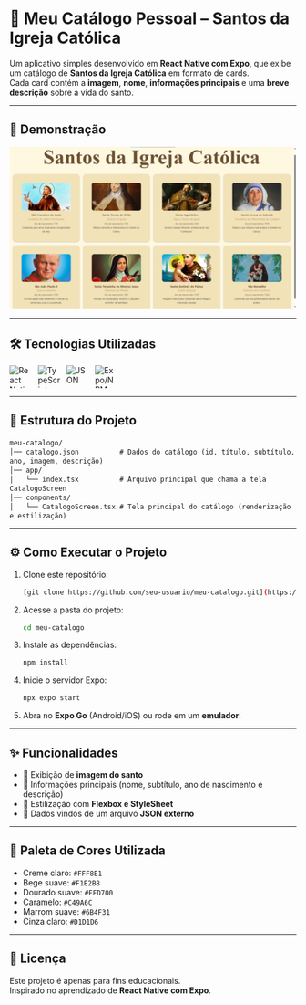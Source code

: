 # 📖 Meu Catálogo Pessoal – Santos da Igreja Católica

Um aplicativo simples desenvolvido em **React Native com Expo**, que exibe um catálogo de **Santos da Igreja Católica** em formato de cards.  
Cada card contém a **imagem**, **nome**, **informações principais** e uma **breve descrição** sobre a vida do santo.

---

## 📱 Demonstração

![alt text](assets/images/print.png)

---

## 🛠️ Tecnologias Utilizadas

<div style="display: flex; gap: 10px;">
  <img src="https://cdn.jsdelivr.net/gh/devicons/devicon/icons/react/react-original.svg" width="40" height="40" alt="React Native"/>
  <img src="https://cdn.jsdelivr.net/gh/devicons/devicon/icons/typescript/typescript-original.svg" width="40" height="40" alt="TypeScript"/>
  <img src="https://cdn.jsdelivr.net/gh/devicons/devicon/icons/json/json-original.svg" width="40" height="40" alt="JSON"/>
  <img src="https://cdn.jsdelivr.net/gh/devicons/devicon/icons/npm/npm-original-wordmark.svg" width="40" height="40" alt="Expo/NPM"/>
</div>

---

## 📂 Estrutura do Projeto

```
meu-catalogo/
│── catalogo.json          # Dados do catálogo (id, título, subtítulo, ano, imagem, descrição)
│── app/
│   └── index.tsx          # Arquivo principal que chama a tela CatalogoScreen
│── components/
│   └── CatalogoScreen.tsx # Tela principal do catálogo (renderização e estilização)
```

---

## ⚙️ Como Executar o Projeto

1. Clone este repositório:
   ```bash
   [git clone https://github.com/seu-usuario/meu-catalogo.git](https://github.com/Ligia-Costa/catalogo---pessoal.git)
   ```
2. Acesse a pasta do projeto:
   ```bash
   cd meu-catalogo
   ```
3. Instale as dependências:
   ```bash
   npm install
   ```
4. Inicie o servidor Expo:
   ```bash
   npx expo start
   ```
5. Abra no **Expo Go** (Android/iOS) ou rode em um **emulador**.

---

## ✨ Funcionalidades

- 📸 Exibição de **imagem do santo**  
- 📝 Informações principais (nome, subtítulo, ano de nascimento e descrição)  
- 🎨 Estilização com **Flexbox e StyleSheet**  
- 📂 Dados vindos de um arquivo **JSON externo**  

---

## 🎨 Paleta de Cores Utilizada

- Creme claro: `#FFF8E1`  
- Bege suave: `#F1E2B8`  
- Dourado suave: `#FFD700`  
- Caramelo: `#C49A6C`  
- Marrom suave: `#6B4F31`  
- Cinza claro: `#D1D1D6`  

---

## 📜 Licença

Este projeto é apenas para fins educacionais.  
Inspirado no aprendizado de **React Native com Expo**.  

